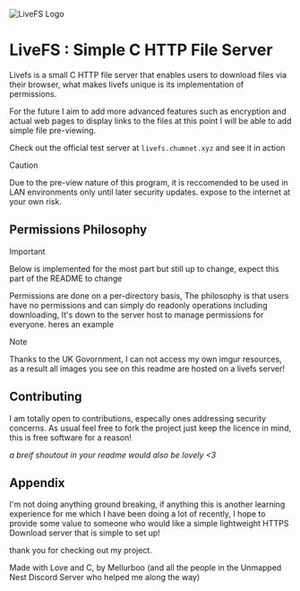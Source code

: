 
![LiveFS Logo](http://livefs.chumnet.xyz/resources/hero.png)
# LiveFS : Simple C HTTP File Server
Livefs is a small C HTTP file server that enables users to download files via their browser, what makes livefs unique is its implementation of permissions.

For the future I aim to add more advanced features such as encryption and actual web pages to display links to the files at this point 
I will be able to add simple file pre-viewing.

Check out the official test server at `livefs.chumnet.xyz` and see it in action

> [!CAUTION]  
> Due to the pre-view nature of this program, it is reccomended to be used in LAN environments only until later security updates. expose to the internet at your own risk.

## Permissions Philosophy
> [!IMPORTANT]  
> Below is implemented for the most part but still up to change, expect this part of the README to change

Permissions are done on a per-directory basis, The philosophy is that users have no permissions and can simply do readonly operations including downloading, It's down to the server host to manage permissions for everyone. heres an example

>[!NOTE]
> Thanks to the UK Govornment, I can not access my own imgur resources, as a result all images you see on this readme are hosted on a livefs server!

## Contributing
I am totally open to contributions, especally ones addressing security concerns. As usual feel free to fork the project just keep the licence in mind, this is free software for a reason!

*a breif shoutout in your readme would also be lovely <3*
## Appendix
I'm not doing anything ground breaking, if anything this is another learning experience for me which I have been doing a lot of recently, I hope to provide some value to someone who would like a simple lightweight HTTPS Download server that is simple to set up!

thank you for checking out my project.

Made with Love and C, by Mellurboo (and all the people in the Unmapped Nest Discord Server who helped me along the way)

